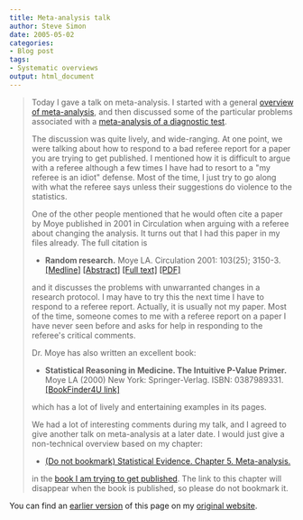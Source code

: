 ```yaml
---
title: Meta-analysis talk
author: Steve Simon
date: 2005-05-02
categories:
- Blog post
tags:
- Systematic overviews
output: html_document
---
```

> Today I gave a talk on meta-analysis. I started with a general
> [overview of meta-analysis](../model/metaanalysis.asp), and then
> discussed some of the particular problems associated with a
> [meta-analysis of a diagnostic test](../model/diagnostic.asp).
>
> The discussion was quite lively, and wide-ranging. At one point, we
> were talking about how to respond to a bad referee report for a paper
> you are trying to get published. I mentioned how it is difficult to
> argue with a referee although a few times I have had to resort to a
> \"my referee is an idiot\" defense. Most of the time, I just try to go
> along with what the referee says unless their suggestions do violence
> to the statistics.
>
> One of the other people mentioned that he would often cite a paper by
> Moye published in 2001 in Circulation when arguing with a referee
> about changing the analysis. It turns out that I had this paper in my
> files already. The full citation is
>
> -   **Random research.** Moye LA. Circulation 2001: 103(25); 3150-3.
>     [\[Medline\]](http://www.ncbi.nlm.nih.gov/entrez/query.fcgi?cmd=Retrieve&db=PubMed&list_uids=11425783&dopt=Abstract)
>     [\[Abstract\]](http://circ.ahajournals.org/cgi/content/abstract/103/25/3150)
>     [\[Full
>     text\]](http://circ.ahajournals.org/cgi/content/full/103/25/3150)
>     [\[PDF\]](http://circ.ahajournals.org/cgi/reprint/103/25/3150.pdf)
>
> and it discusses the problems with unwarranted changes in a research
> protocol. I may have to try this the next time I have to respond to a
> referee report. Actually, it is usually not my paper. Most of the
> time, someone comes to me with a referee report on a paper I have
> never seen before and asks for help in responding to the referee\'s
> critical comments.
>
> Dr. Moye has also written an excellent book:
>
> -   **Statistical Reasoning in Medicine. The Intuitive P-Value
>     Primer.** Moye LA (2000) New York: Springer-Verlag. ISBN:
>     0387989331. [\[BookFinder4U
>     link\]](http://www.bookfinder4u.com/detail/0387989331.html)
>
> which has a lot of lively and entertaining examples in its pages.
>
> We had a lot of interesting comments during my talk, and I agreed to
> give another talk on meta-analysis at a later date. I would just give
> a non-technical overview based on my chapter:
>
> -   [(Do not bookmark) Statistical Evidence. Chapter 5.
>     Meta-analysis.](../journal/book07.htm)
>
> in the [book I am trying to get published](../evidence.asp). The link
> to this chapter will disappear when the book is published, so please
> do not bookmark it.

You can find an [earlier version](http://www.pmean.com/05/MetaanalysisTalk.html) of this page on my [original website](http://www.pmean.com/original_site.html).
